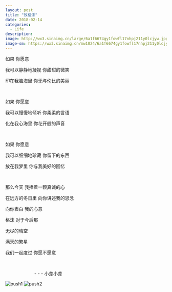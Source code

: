 ```yaml
---
layout: post
title: "致格沫"
date: 2018-02-14
categories:
  - Life
description: 
image: http://wx3.sinaimg.cn/large/6a1f6674gy1fowfl17nhpj211y0lcjyw.jpg
image-sm: https://wx3.sinaimg.cn/mw1024/6a1f6674gy1fowfl17nhpj211y0lcjyw.jpg
---
```


如果 你愿意

我可以静静地凝视 你甜甜的微笑

印在我脑海里 你无与伦比的美丽

<br/>


如果 你愿意

我可以慢慢地倾听 你柔柔的言语

化在我心海里 你花开般的声音

<br/>


如果 你愿意

我可以细细地珍藏 你留下的东西

放在我梦里 你与我美好的回忆

<br/>


那么今天 我捧着一颗真诚的心

在远方的冬日里 向你讲述我的思念

向你表白 我的心意

格沫 对于今后那

无尽的晴空

满天的繁星

我们一起度过 你愿不愿意

<br/>

&nbsp;&nbsp;&nbsp;&nbsp; &nbsp;&nbsp;&nbsp;&nbsp;&nbsp;&nbsp; &nbsp;&nbsp;&nbsp;&nbsp; &nbsp;&nbsp;&nbsp;&nbsp;&nbsp;&nbsp;- - - 小差小差

![push1](https://wx4.sinaimg.cn/mw1024/6a1f6674gy1fowfl08l40j20u01szn09.jpg)
![push2](http://wx2.sinaimg.cn/large/6a1f6674gy1fowfl09ut5j20u01sz426.jpg)

